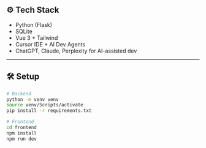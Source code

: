 
## ⚙️ Tech Stack

- Python (Flask)
- SQLite
- Vue 3 + Tailwind
- Cursor IDE + AI Dev Agents
- ChatGPT, Claude, Perplexity for AI-assisted dev

---

## 🛠️ Setup

```bash
# Backend
python -m venv venv
source venv/Scripts/activate
pip install -r requirements.txt

# Frontend
cd frontend
npm install
npm run dev
